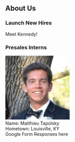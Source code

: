 ## About Us
### Launch New Hires
  Meet Kennedy!
### Presales Interns
  ![Image](/testing.jpg) <br/>
  Name: Matthieu Tapolsky<br/>
  Hometown: Louisville, KY<br/>
  Google Form Responses here

